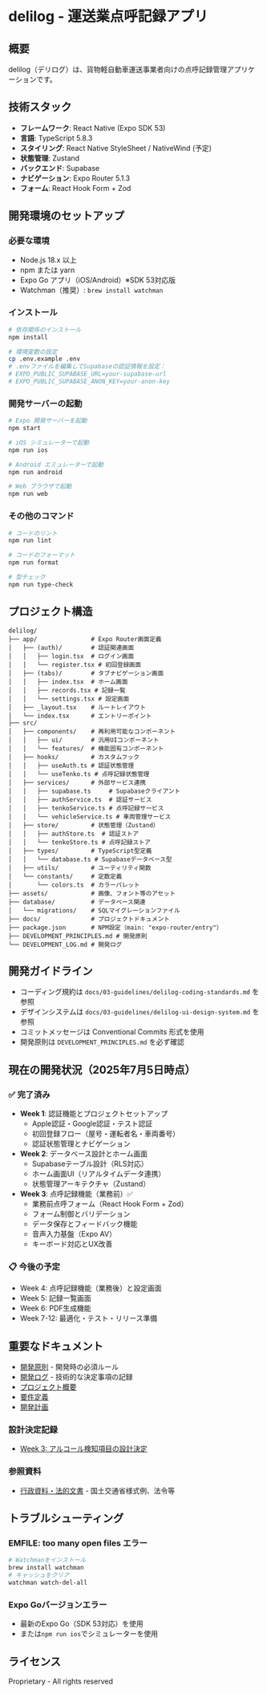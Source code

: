 # delilog - 運送業点呼記録アプリ

## 概要

delilog（デリログ）は、貨物軽自動車運送事業者向けの点呼記録管理アプリケーションです。

## 技術スタック

- **フレームワーク**: React Native (Expo SDK 53)
- **言語**: TypeScript 5.8.3
- **スタイリング**: React Native StyleSheet / NativeWind (予定)
- **状態管理**: Zustand
- **バックエンド**: Supabase
- **ナビゲーション**: Expo Router 5.1.3
- **フォーム**: React Hook Form + Zod

## 開発環境のセットアップ

### 必要な環境

- Node.js 18.x 以上
- npm または yarn
- Expo Go アプリ（iOS/Android）※SDK 53対応版
- Watchman（推奨）: `brew install watchman`

### インストール

```bash
# 依存関係のインストール
npm install

# 環境変数の設定
cp .env.example .env
# .envファイルを編集してSupabaseの認証情報を設定：
# EXPO_PUBLIC_SUPABASE_URL=your-supabase-url
# EXPO_PUBLIC_SUPABASE_ANON_KEY=your-anon-key
```

### 開発サーバーの起動

```bash
# Expo 開発サーバーを起動
npm start

# iOS シミュレーターで起動
npm run ios

# Android エミュレーターで起動
npm run android

# Web ブラウザで起動
npm run web
```

### その他のコマンド

```bash
# コードのリント
npm run lint

# コードのフォーマット
npm run format

# 型チェック
npm run type-check
```

## プロジェクト構造

```
delilog/
├── app/               # Expo Router画面定義
│   ├── (auth)/        # 認証関連画面
│   │   ├── login.tsx  # ログイン画面
│   │   └── register.tsx # 初回登録画面
│   ├── (tabs)/        # タブナビゲーション画面
│   │   ├── index.tsx  # ホーム画面
│   │   ├── records.tsx # 記録一覧
│   │   └── settings.tsx # 設定画面
│   ├── _layout.tsx    # ルートレイアウト
│   └── index.tsx      # エントリーポイント
├── src/
│   ├── components/    # 再利用可能なコンポーネント
│   │   ├── ui/        # 汎用UIコンポーネント
│   │   └── features/  # 機能固有コンポーネント
│   ├── hooks/         # カスタムフック
│   │   ├── useAuth.ts # 認証状態管理
│   │   └── useTenko.ts # 点呼記録状態管理
│   ├── services/      # 外部サービス連携
│   │   ├── supabase.ts     # Supabaseクライアント
│   │   ├── authService.ts  # 認証サービス
│   │   ├── tenkoService.ts # 点呼記録サービス
│   │   └── vehicleService.ts # 車両管理サービス
│   ├── store/         # 状態管理（Zustand）
│   │   ├── authStore.ts  # 認証ストア
│   │   └── tenkoStore.ts # 点呼記録ストア
│   ├── types/         # TypeScript型定義
│   │   └── database.ts # Supabaseデータベース型
│   ├── utils/         # ユーティリティ関数
│   └── constants/     # 定数定義
│       └── colors.ts  # カラーパレット
├── assets/            # 画像、フォント等のアセット
├── database/          # データベース関連
│   └── migrations/    # SQLマイグレーションファイル
├── docs/              # プロジェクトドキュメント
├── package.json       # NPM設定（main: "expo-router/entry"）
├── DEVELOPMENT_PRINCIPLES.md # 開発原則
└── DEVELOPMENT_LOG.md # 開発ログ
```

## 開発ガイドライン

- コーディング規約は `docs/03-guidelines/delilog-coding-standards.md` を参照
- デザインシステムは `docs/03-guidelines/delilog-ui-design-system.md` を参照
- コミットメッセージは Conventional Commits 形式を使用
- 開発原則は `DEVELOPMENT_PRINCIPLES.md` を必ず確認

## 現在の開発状況（2025年7月5日時点）

### ✅ 完了済み
- **Week 1**: 認証機能とプロジェクトセットアップ
  - Apple認証・Google認証・テスト認証
  - 初回登録フロー（屋号・運転者名・車両番号）
  - 認証状態管理とナビゲーション
- **Week 2**: データベース設計とホーム画面
  - Supabaseテーブル設計（RLS対応）
  - ホーム画面UI（リアルタイムデータ連携）
  - 状態管理アーキテクチャ（Zustand）
- **Week 3**: 点呼記録機能（業務前）✅
  - 業務前点呼フォーム（React Hook Form + Zod）
  - フォーム制御とバリデーション
  - データ保存とフィードバック機能
  - 音声入力基盤（Expo AV）
  - キーボード対応とUX改善

### 📋 今後の予定
- Week 4: 点呼記録機能（業務後）と設定画面
- Week 5: 記録一覧画面
- Week 6: PDF生成機能
- Week 7-12: 最適化・テスト・リリース準備

## 重要なドキュメント

- [開発原則](DEVELOPMENT_PRINCIPLES.md) - 開発時の必須ルール
- [開発ログ](DEVELOPMENT_LOG.md) - 技術的な決定事項の記録
- [プロジェクト概要](docs/00-overview/project-overview.md)
- [要件定義](docs/01-requirements/delilog-requirements.md)
- [開発計画](docs/01-requirements/delilog-dev-plan.md)

### 設計決定記録
- [Week 3: アルコール検知項目の設計決定](docs/04-decisions/week3-alcohol-detection-decision.md)

### 参照資料
- [行政資料・法的文書](docs/05-references/) - 国土交通省様式例、法令等

## トラブルシューティング

### EMFILE: too many open files エラー
```bash
# Watchmanをインストール
brew install watchman
# キャッシュをクリア
watchman watch-del-all
```

### Expo Goバージョンエラー
- 最新のExpo Go（SDK 53対応）を使用
- または`npm run ios`でシミュレーターを使用

## ライセンス

Proprietary - All rights reserved
